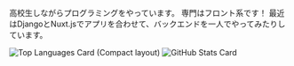 高校生しながらプログラミングをやっています。
専門はフロント系です！
最近はDjangoとNuxt.jsでアプリを合わせて、バックエンドを一人でやってみたりしています。

![Top Languages Card (Compact layout)](https://github-readme-stats.vercel.app/api/top-langs/?username=HEKUCHAN&layout=compact&theme=dracula)
![GitHub Stats Card](https://github-readme-stats.vercel.app/api?username=HEKUCHAN&show_icons=true&theme=dracula&count_private=true)
